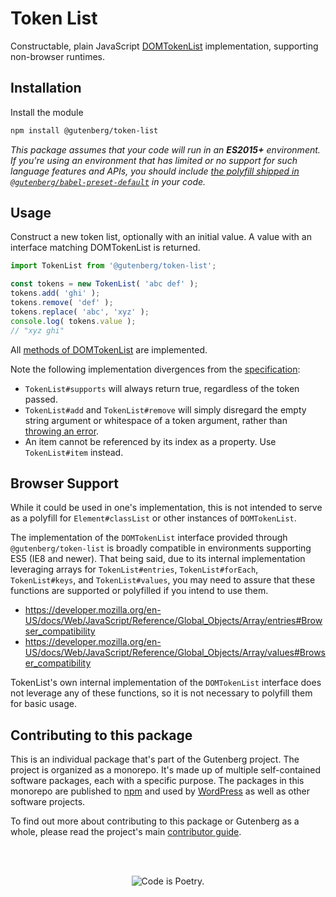 # Token List

Constructable, plain JavaScript [DOMTokenList](https://developer.mozilla.org/en-US/docs/Web/API/DOMTokenList) implementation, supporting non-browser runtimes.

## Installation

Install the module

```bash
npm install @gutenberg/token-list
```

_This package assumes that your code will run in an **ES2015+** environment. If you're using an environment that has limited or no support for such language features and APIs, you should include [the polyfill shipped in `@gutenberg/babel-preset-default`](https://github.com/WordPress/gutenberg/tree/HEAD/packages/babel-preset-default#polyfill) in your code._

## Usage

Construct a new token list, optionally with an initial value. A value with an interface matching DOMTokenList is returned.

```js
import TokenList from '@gutenberg/token-list';

const tokens = new TokenList( 'abc def' );
tokens.add( 'ghi' );
tokens.remove( 'def' );
tokens.replace( 'abc', 'xyz' );
console.log( tokens.value );
// "xyz ghi"
```

All [methods of DOMTokenList](https://developer.mozilla.org/en-US/docs/Web/API/DOMTokenList#Methods) are implemented.

Note the following implementation divergences from the [specification](https://dom.spec.whatwg.org/#domtokenlist):

-   `TokenList#supports` will always return true, regardless of the token passed.
-   `TokenList#add` and `TokenList#remove` will simply disregard the empty string argument or whitespace of a token argument, rather than [throwing an error](https://dom.spec.whatwg.org/#dom-domtokenlist-add).
-   An item cannot be referenced by its index as a property. Use `TokenList#item` instead.

## Browser Support

While it could be used in one's implementation, this is not intended to serve as a polyfill for `Element#classList` or other instances of `DOMTokenList`.

The implementation of the `DOMTokenList` interface provided through `@gutenberg/token-list` is broadly compatible in environments supporting ES5 (IE8 and newer). That being said, due to its internal implementation leveraging arrays for `TokenList#entries`, `TokenList#forEach`, `TokenList#keys`, and `TokenList#values`, you may need to assure that these functions are supported or polyfilled if you intend to use them.

-   https://developer.mozilla.org/en-US/docs/Web/JavaScript/Reference/Global_Objects/Array/entries#Browser_compatibility
-   https://developer.mozilla.org/en-US/docs/Web/JavaScript/Reference/Global_Objects/Array/values#Browser_compatibility

TokenList's own internal implementation of the `DOMTokenList` interface does not leverage any of these functions, so it is not necessary to polyfill them for basic usage.

## Contributing to this package

This is an individual package that's part of the Gutenberg project. The project is organized as a monorepo. It's made up of multiple self-contained software packages, each with a specific purpose. The packages in this monorepo are published to [npm](https://www.npmjs.com/) and used by [WordPress](https://make.wordpress.org/core/) as well as other software projects.

To find out more about contributing to this package or Gutenberg as a whole, please read the project's main [contributor guide](https://github.com/WordPress/gutenberg/tree/HEAD/CONTRIBUTING.md).

<br /><br /><p align="center"><img src="https://s.w.org/style/images/codeispoetry.png?1" alt="Code is Poetry." /></p>
